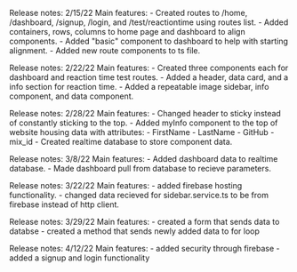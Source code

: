 Release notes: 2/15/22
Main features:
    - Created routes to /home, /dashboard, /signup, /login, and /test/reactiontime using routes list.
    - Added containers, rows, columns to home page and dashboard to align components.
    - Added "basic" component to dashboard to help with starting alignment.
    - Added new route components to ts file. 

Release notes: 2/22/22
Main features:
    - Created three components each for dashboard and reaction time test routes.
    - Added a header, data card, and a info section for reaction time.
    - Added a repeatable image sidebar, info component, and data component.

Release notes: 2/28/22
Main features: 
    - Changed header to sticky instead of constantly sticking to the top.
    - Added myInfo component to the top of website housing data with attributes:
        - FirstName
        - LastName
        - GitHub
        - mix_id
    - Created realtime database to store component data.

Release notes: 3/8/22
Main features:
    - Added dashboard data to realtime database.
    - Made dashboard pull from database to recieve parameters.

Release notes: 3/22/22
Main features: 
    - added firebase hosting functionality.
    - changed data recieved for sidebar.service.ts to be from firebase instead of http client.

Release notes: 3/29/22
Main features:
    - created a form that sends data to databse
    - created a method that sends newly added data to for loop

Release notes: 4/12/22
Main features:
    - added security through firebase
    - added a signup and login functionality